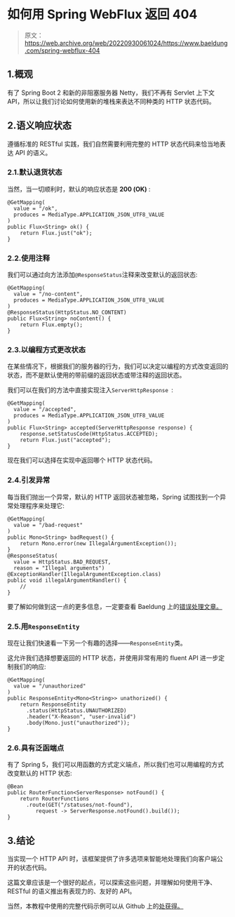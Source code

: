 # 如何用 Spring WebFlux 返回 404

> 原文：<https://web.archive.org/web/20220930061024/https://www.baeldung.com/spring-webflux-404>

## 1.概观

有了 Spring Boot 2 和新的非阻塞服务器 Netty，我们不再有 Servlet 上下文 API，所以让我们讨论如何使用新的堆栈来表达不同种类的 HTTP 状态代码。

## 2.语义响应状态

遵循标准的 RESTful 实践，我们自然需要利用完整的 HTTP 状态代码来恰当地表达 API 的语义。

### 2.1.默认退货状态

当然，当一切顺利时，默认的响应状态是 **200 (OK)** :

```
@GetMapping(
  value = "/ok",
  produces = MediaType.APPLICATION_JSON_UTF8_VALUE
)
public Flux<String> ok() {
    return Flux.just("ok");
} 
```

### 2.2.使用注释

我们可以通过向方法添加`@ResponseStatus`注释来改变默认的返回状态:

```
@GetMapping(
  value = "/no-content",
  produces = MediaType.APPLICATION_JSON_UTF8_VALUE
)
@ResponseStatus(HttpStatus.NO_CONTENT)
public Flux<String> noContent() {
    return Flux.empty();
}
```

### 2.3.以编程方式更改状态

在某些情况下，根据我们的服务器的行为，我们可以决定以编程的方式改变返回的状态，而不是默认使用的带前缀的返回状态或带注释的返回状态。

我们可以在我们的方法中直接实现注入`ServerHttpResponse `:

```
@GetMapping(
  value = "/accepted",
  produces = MediaType.APPLICATION_JSON_UTF8_VALUE
)
public Flux<String> accepted(ServerHttpResponse response) {
    response.setStatusCode(HttpStatus.ACCEPTED);
    return Flux.just("accepted");
}
```

现在我们可以选择在实现中返回哪个 HTTP 状态代码。

### 2.4.引发异常

每当我们抛出一个异常，默认的 HTTP 返回状态被忽略，Spring 试图找到一个异常处理程序来处理它:

```
@GetMapping(
  value = "/bad-request"
)
public Mono<String> badRequest() {
    return Mono.error(new IllegalArgumentException());
}
@ResponseStatus(
  value = HttpStatus.BAD_REQUEST,
  reason = "Illegal arguments")
@ExceptionHandler(IllegalArgumentException.class)
public void illegalArgumentHandler() {
    // 
}
```

要了解如何做到这一点的更多信息，一定要查看 Baeldung 上的[错误处理文章。](/web/20220626210451/https://www.baeldung.com/exception-handling-for-rest-with-spring)

### 2.5.用`ResponseEntity`

现在让我们快速看一下另一个有趣的选择——`ResponseEntity`类。

这允许我们选择想要返回的 HTTP 状态，并使用非常有用的 fluent API 进一步定制我们的响应:

```
@GetMapping(
  value = "/unauthorized"
)
public ResponseEntity<Mono<String>> unathorized() {
    return ResponseEntity
      .status(HttpStatus.UNAUTHORIZED)
      .header("X-Reason", "user-invalid")
      .body(Mono.just("unauthorized"));
}
```

### 2.6.具有泛函端点

有了 Spring 5，我们可以用函数的方式定义端点，所以我们也可以用编程的方式改变默认的 HTTP 状态:

```
@Bean
public RouterFunction<ServerResponse> notFound() {
    return RouterFunctions
      .route(GET("/statuses/not-found"),
         request -> ServerResponse.notFound().build());
}
```

## 3.结论

当实现一个 HTTP API 时，该框架提供了许多选项来智能地处理我们向客户端公开的状态代码。

这篇文章应该是一个很好的起点，可以探索这些问题，并理解如何使用干净、RESTful 的语义推出有表现力的、友好的 API。

当然，本教程中使用的完整代码示例可以从 Github 上的[处获得。](https://web.archive.org/web/20220626210451/https://github.com/eugenp/tutorials/tree/master/spring-5-webflux)